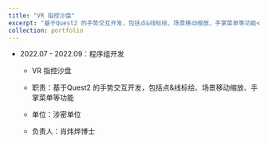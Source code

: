 ```yaml
---
title: "VR 指控沙盘"
excerpt: "基于Quest2 的手势交互开发，包括点&线标绘、场景移动缩放、手掌菜单等功能<br/><img src='/images/500x300.png'>"
collection: portfolio
---
```


- 2022.07 - 2022.09：程序组开发

  - VR 指控沙盘

  - 职责：基于Quest2 的手势交互开发，包括点&线标绘、场景移动缩放、手掌菜单等功能

  - 单位：涉密单位

  - 负责人：肖炜烨博士


